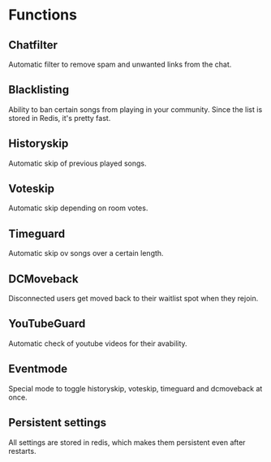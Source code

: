 # Functions

## Chatfilter

Automatic filter to remove spam and unwanted links from the chat.

## Blacklisting

Ability to ban certain songs from playing in your community. Since the list is stored in Redis, it's pretty fast.

## Historyskip

Automatic skip of previous played songs.

## Voteskip

Automatic skip depending on room votes.

## Timeguard

Automatic skip ov songs over a certain length.

## DCMoveback

Disconnected users get moved back to their waitlist spot when they rejoin.

## YouTubeGuard

Automatic check of youtube videos for their avability.

## Eventmode

Special mode to toggle historyskip, voteskip, timeguard and dcmoveback at once.

## Persistent settings

All settings are stored in redis, which makes them persistent even after restarts.